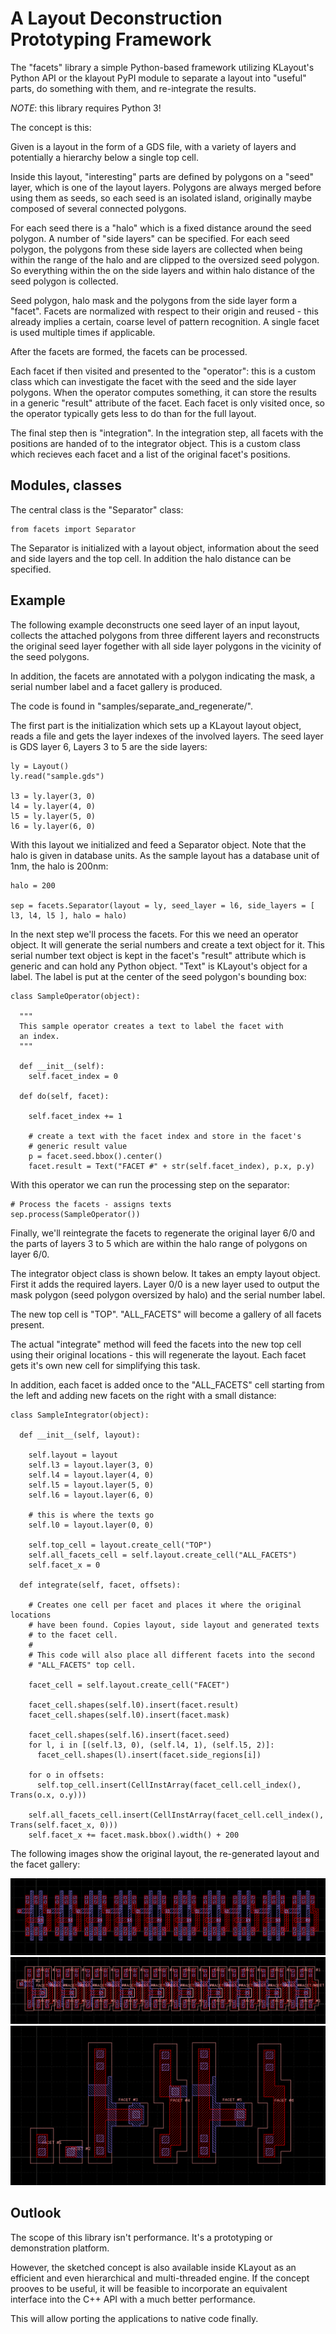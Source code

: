 
# A Layout Deconstruction Prototyping Framework

The "facets" library a simple Python-based framework utilizing
KLayout's Python API or the klayout PyPI module to separate a layout
into "useful" parts, do something with them, and re-integrate the 
results.

*NOTE*: this library requires Python 3!

The concept is this:

Given is a layout in the form of a GDS file, with a variety of
layers and potentially a hierarchy below a single top cell.

Inside this layout, "interesting" parts are defined by polygons
on a "seed" layer, which is one of the layout layers. Polygons
are always merged before using them as seeds, so each seed is 
an isolated island, originally maybe composed of several connected
polygons.

For each seed there is a "halo" which is a fixed distance around
the seed polygon. A number of "side layers" can be specified.
For each seed polygon, the polygons from these side layers are
collected when being within the range of the halo and are 
clipped to the oversized seed polygon. So everything within the
on the side layers and within halo distance of the seed polygon
is collected.

Seed polygon, halo mask and the polygons from the side layer form
a "facet". Facets are normalized with respect to their origin and
reused - this already implies a certain, coarse level of pattern
recognition. A single facet is used multiple times if applicable.

After the facets are formed, the facets can be processed.

Each facet if then visited and presented to the "operator": this
is a custom class which can investigate the facet with the seed
and the side layer polygons. When the operator computes something,
it can store the results in a generic "result" attribute of the
facet. Each facet is only visited once, so the operator typically
gets less to do than for the full layout.

The final step then is "integration". In the integration step,
all facets with the positions are handed of to the integrator 
object. This is a custom class which recieves each facet and
a list of the original facet's positions.


## Modules, classes

The central class is the "Separator" class:

```
from facets import Separator
```

The Separator is initialized with a layout object, information about
the seed and side layers and the top cell. In addition the halo distance
can be specified.


## Example

The following example deconstructs one seed layer
of an input layout, collects the attached polygons from three 
different layers and reconstructs the original seed layer
fogether with all side layer polygons in the vicinity of the
seed polygons.

In addition, the facets are annotated with a polygon indicating
the mask, a serial number label and a facet gallery is produced.

The code is found in "samples/separate_and_regenerate/".

The first part is the initialization which sets up a KLayout
layout object, reads a file and gets the layer indexes of 
the involved layers. The seed layer is GDS layer 6, Layers 3 to 5
are the side layers:

```
ly = Layout()
ly.read("sample.gds")

l3 = ly.layer(3, 0)
l4 = ly.layer(4, 0)
l5 = ly.layer(5, 0)
l6 = ly.layer(6, 0)
```

With this layout we initialized and feed a Separator object. Note that the
halo is given in database units. As the sample layout has a database unit
of 1nm, the halo is 200nm:


```
halo = 200

sep = facets.Separator(layout = ly, seed_layer = l6, side_layers = [ l3, l4, l5 ], halo = halo)
```

In the next step we'll process the facets. For this we need an operator object.
It will generate the serial numbers and create a text object for it.
This serial number text object is kept in the facet's "result" attribute
which is generic and can hold any Python object. "Text" is KLayout's
object for a label. The label is put at the center of the seed polygon's
bounding box:


```
class SampleOperator(object):

  """
  This sample operator creates a text to label the facet with 
  an index.
  """

  def __init__(self):
    self.facet_index = 0

  def do(self, facet):

    self.facet_index += 1

    # create a text with the facet index and store in the facet's
    # generic result value
    p = facet.seed.bbox().center()
    facet.result = Text("FACET #" + str(self.facet_index), p.x, p.y)

```

With this operator we can run the processing step on the separator:

```
# Process the facets - assigns texts
sep.process(SampleOperator())
```

Finally, we'll reintegrate the facets to regenerate the original layer 6/0
and the parts of layers 3 to 5 which are within the halo range of polygons
on layer 6/0.

The integrator object class is shown below. It takes an empty layout
object. First it adds the required layers. Layer 0/0 is a new layer
used to output the mask polygon (seed polygon oversized by halo) and
the serial number label. 

The new top cell is "TOP". "ALL_FACETS" will become a gallery of all
facets present.

The actual "integrate" method will feed the facets into the new top 
cell using their original locations - this will regenerate the layout.
Each facet gets it's own new cell for simplifying this task.

In addition, each facet is added once to the "ALL_FACETS" cell 
starting from the left and adding new facets on the right with 
a small distance:


```
class SampleIntegrator(object):

  def __init__(self, layout):

    self.layout = layout
    self.l3 = layout.layer(3, 0)
    self.l4 = layout.layer(4, 0)
    self.l5 = layout.layer(5, 0)
    self.l6 = layout.layer(6, 0)

    # this is where the texts go
    self.l0 = layout.layer(0, 0)

    self.top_cell = layout.create_cell("TOP")
    self.all_facets_cell = self.layout.create_cell("ALL_FACETS")
    self.facet_x = 0

  def integrate(self, facet, offsets):

    # Creates one cell per facet and places it where the original locations 
    # have been found. Copies layout, side layout and generated texts 
    # to the facet cell.
    # 
    # This code will also place all different facets into the second
    # "ALL_FACETS" top cell.

    facet_cell = self.layout.create_cell("FACET")

    facet_cell.shapes(self.l0).insert(facet.result)
    facet_cell.shapes(self.l0).insert(facet.mask)

    facet_cell.shapes(self.l6).insert(facet.seed)
    for l, i in [(self.l3, 0), (self.l4, 1), (self.l5, 2)]:
      facet_cell.shapes(l).insert(facet.side_regions[i])

    for o in offsets:
      self.top_cell.insert(CellInstArray(facet_cell.cell_index(), Trans(o.x, o.y)))

    self.all_facets_cell.insert(CellInstArray(facet_cell.cell_index(), Trans(self.facet_x, 0)))
    self.facet_x += facet.mask.bbox().width() + 200
```

The following images show the original layout, the re-generated layout and the 
facet gallery:

![Sample Layout](images/sample.png)
![Regenerated](images/regenerated.png)
![Gallery](images/gallery.png)

  
## Outlook

The scope of this library isn't performance. It's a prototyping or demonstration platform.

However, the sketched concept is also available inside KLayout as an efficient and even hierarchical
and multi-threaded engine. If the concept prooves to be useful, it will be feasible to incorporate
an equivalent interface into the C++ API with a much better performance.

This will allow porting the applications to native code finally.


